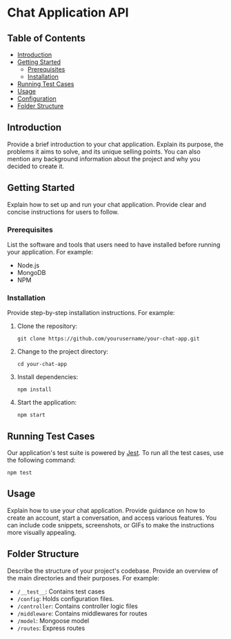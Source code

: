 
# Chat Application API

## Table of Contents

- [Introduction](#introduction)
- [Getting Started](#getting-started)
  - [Prerequisites](#prerequisites)
  - [Installation](#installation)
- [Running Test Cases](#test)
- [Usage](#usage)
- [Configuration](#configuration)
- [Folder Structure](#folder-structure)


## Introduction

Provide a brief introduction to your chat application. Explain its purpose, the problems it aims to solve, and its unique selling points. You can also mention any background information about the project and why you decided to create it.


## Getting Started

Explain how to set up and run your chat application. Provide clear and concise instructions for users to follow.

### Prerequisites

List the software and tools that users need to have installed before running your application. For example:

- Node.js
- MongoDB
- NPM

### Installation

Provide step-by-step installation instructions. For example:

1. Clone the repository:
   ```
   git clone https://github.com/yourusername/your-chat-app.git
   ```

2. Change to the project directory:
   ```
   cd your-chat-app
   ```

3. Install dependencies:
   ```
   npm install
   ```

4. Start the application:
   ```
   npm start
   ```

## Running Test Cases


Our application's test suite is powered by [Jest](https://jestjs.io/). To run all the test cases, use the following command:

```shell
npm test
```

## Usage

Explain how to use your chat application. Provide guidance on how to create an account, start a conversation, and access various features. You can include code snippets, screenshots, or GIFs to make the instructions more visually appealing.


## Folder Structure

Describe the structure of your project's codebase. Provide an overview of the main directories and their purposes. For example:

- `/__test__`: Contains test cases
- `/config`: Holds configuration files.
- `/controller`: Contains controller logic files
- `/middleware`: Contains middlewares for routes
- `/model`: Mongoose model
- `/routes`: Express routes
